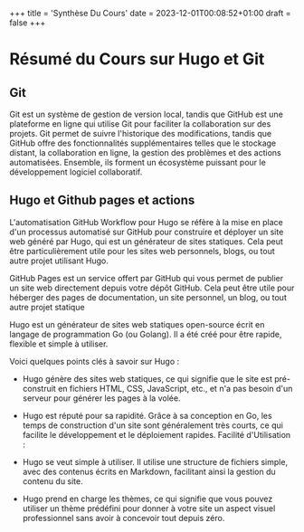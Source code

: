 +++
title = 'Synthèse Du Cours'
date = 2023-12-01T00:08:52+01:00
draft = false
+++

# Résumé du Cours sur Hugo et Git

## Git

Git est un système de gestion de version local, tandis que GitHub est une plateforme en ligne qui utilise Git pour faciliter la collaboration sur des projets. Git permet de suivre l'historique des modifications, tandis que GitHub offre des fonctionnalités supplémentaires telles que le stockage distant, la collaboration en ligne, la gestion des problèmes et des actions automatisées. Ensemble, ils forment un écosystème puissant pour le développement logiciel collaboratif.

## Hugo et Github pages et actions

L'automatisation GitHub Workflow pour Hugo se réfère à la mise en place d'un processus automatisé sur GitHub pour construire et déployer un site web généré par Hugo, qui est un générateur de sites statiques. Cela peut être particulièrement utile pour les sites web personnels, blogs, ou tout autre projet utilisant Hugo.

GitHub Pages est un service offert par GitHub qui vous permet de publier un site web directement depuis votre dépôt GitHub. Cela peut être utile pour héberger des pages de documentation, un site personnel, un blog, ou tout autre projet statique

Hugo est un générateur de sites web statiques open-source écrit en langage de programmation Go (ou Golang). Il a été créé pour être rapide, flexible et simple à utiliser. 

Voici quelques points clés à savoir sur Hugo :

- Hugo génère des sites web statiques, ce qui signifie que le site est pré-construit en fichiers HTML, CSS, JavaScript, etc., et n'a pas besoin d'un serveur pour générer les pages à la volée.

- Hugo est réputé pour sa rapidité. Grâce à sa conception en Go, les temps de construction d'un site sont généralement très courts, ce qui facilite le développement et le déploiement rapides.
Facilité d'Utilisation :

- Hugo se veut simple à utiliser. Il utilise une structure de fichiers simple, avec des contenus écrits en Markdown, facilitant ainsi la gestion du contenu du site.

- Hugo prend en charge les thèmes, ce qui signifie que vous pouvez utiliser un thème prédéfini pour donner à votre site un aspect visuel professionnel sans avoir à concevoir tout depuis zéro.

